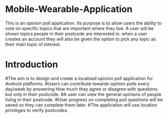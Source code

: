 # Mobile-Wearable-Application #
This is an opinion poll application. Its purpose is to allow users the ability to vote on specific topics that are important where they live. 
A user will be shown topics people in their postcode are interested in. when a user creates an account they will also be given the option to pick any 
topic as their main topic of interest. 

# Introduction #
#The aim is to design and create a localised opinion poll application for Android platforms. 
#Users can contribute towards opinion polls every day/week by answering How much they agree or disagree with questions but only in their postcode.
#A user can view the general opinions of people living in their postcode. 
#User progress on completing poll questions will be saved so they can complete them later.
#The application will use location privileges to verify postcodes.

